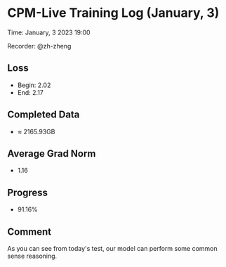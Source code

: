 
# CPM-Live Training Log (January, 3)

Time: January, 3 2023 19:00

Recorder: @zh-zheng

## Loss
- Begin: 2.02
- End: 2.17
	
## Completed Data
- $\approx$ 2165.93GB

## Average Grad Norm
- 1.16

## Progress
- 91.16%

## Comment

As you can see from today's test, our model can perform some common sense reasoning.
